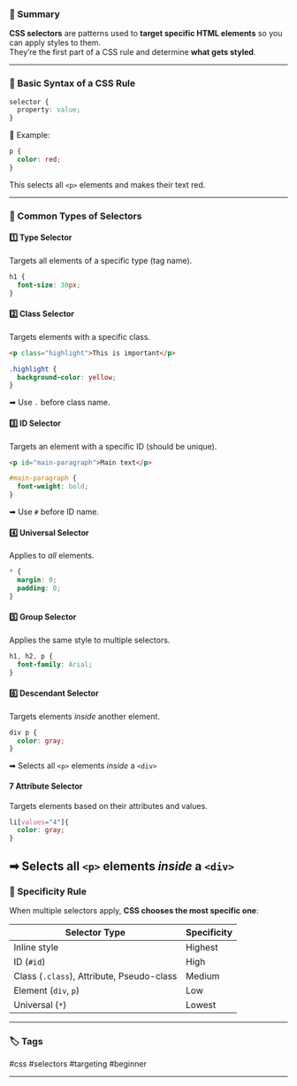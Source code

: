 
### 🧠 Summary

**CSS selectors** are patterns used to **target specific HTML elements** so you can apply styles to them.  
They’re the first part of a CSS rule and determine **what gets styled**.

---

### 🧬 Basic Syntax of a CSS Rule

```css
selector {
  property: value;
}
```

🔹 Example:

```css
p {
  color: red;
}
```

This selects all `<p>` elements and makes their text red.

---

### 🧾 Common Types of Selectors

#### 1️⃣ **Type Selector**

Targets all elements of a specific type (tag name).

```css
h1 {
  font-size: 30px;
}
```

#### 2️⃣ **Class Selector**

Targets elements with a specific class.

```html
<p class="highlight">This is important</p>
```

```css
.highlight {
  background-color: yellow;
}
```

➡ Use `.` before class name.

#### 3️⃣ **ID Selector**

Targets an element with a specific ID (should be unique).

```html
<p id="main-paragraph">Main text</p>
```

```css
#main-paragraph {
  font-weight: bold;
}
```

➡ Use `#` before ID name.

#### 4️⃣ **Universal Selector**

Applies to _all_ elements.

```css
* {
  margin: 0;
  padding: 0;
}
```

#### 5️⃣ **Group Selector**

Applies the same style to multiple selectors.

```css
h1, h2, p {
  font-family: Arial;
}
```

#### 6️⃣ **Descendant Selector**

Targets elements _inside_ another element.

```css
div p {
  color: gray;
}
```

➡ Selects all `<p>` elements _inside_ a `<div>`

#### 7 **Attribute Selector**

Targets elements based on their attributes and values.

```css
li[values="4"]{
  color: gray;
}
```

➡ Selects all `<p>` elements _inside_ a `<div>`
---

### 🧠 Specificity Rule

When multiple selectors apply, **CSS chooses the most specific one**:

|Selector Type|Specificity|
|---|---|
|Inline style|Highest|
|ID (`#id`)|High|
|Class (`.class`), Attribute, Pseudo-class|Medium|
|Element (`div`, `p`)|Low|
|Universal (`*`)|Lowest|

---

### 🏷️ Tags

#css #selectors #targeting #beginner

---
